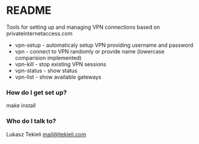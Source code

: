 # README #

Tools for setting up and managing VPN connections based on privateinternetaccess.com

* vpn-setup - automaticaly setup VPN providing username and password
* vpn - connect to VPN randomly or provide name (lowercase comparision implemented)
* vpn-kill - stop existing VPN sessions
* vpn-status - show status
* vpn-list - show available gateways

### How do I get set up? ###

make install

### Who do I talk to? ###

Lukasz Tekieli mail@ltekieli.com